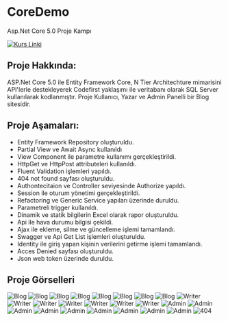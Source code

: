 # CoreDemo
Asp.Net Core 5.0 Proje Kampı 

[![Kurs Linki](https://img.shields.io/badge/Kurs%20Linki%20-izlemek%20için%20tıklayın-purple)](https://www.youtube.com/playlist?list=PLKnjBHu2xXNNkinaVhPqPZG0ubaLN63ci)

## Proje Hakkında: 
ASP.Net Core 5.0 ile Entity Framework Core, N Tier Architechture mimarisini API'lerle destekleyerek Codefirst yaklaşımı ile veritabanı olarak SQL Server kullanılarak kodlanmıştır.
Proje Kullanıcı, Yazar ve Admin Panelli bir Blog sitesidir.

## Proje Aşamaları:
* Entity Framework Repository oluşturuldu.
* Partial View ve Await Async kullanıldı
* View Component ile parametre kullanımı gerçekleştirildi.
* HttpGet ve HttpPost attributeleri kullanıldı.
* Fluent Validation işlemleri yapıldı.
* 404 not found sayfası oluşturuldu.
* Authontecitaion ve Controller seviyesinde Authorize yapıldı.
* Session ile oturum yönetimi gerçekleştirildi.
* Refactoring ve Generic Service yapıları üzerinde duruldu.
* Parametreli trigger kullanıldı.
* Dinamik ve statik bilgilerin Excel olarak rapor oluşturuldu.
* Api ile hava durumu bilgisi çekildi.
* Ajax ile ekleme, silme ve güncelleme işlemi tamamlandı.
* Swagger ve Api Get List işlemleri oluşturuldu.
* Identity ile giriş yapan kişinin verilerini getirme işlemi tamamlandı.
* Acces Denied sayfası oluşturuldu.
* Json web token üzerinde duruldu.

## Proje Görselleri
![Blog](https://github.com/senaboyuktas/CoreDemo/blob/master/Proje/1.jpg)
![Blog](https://github.com/senaboyuktas/CoreDemo/blob/master/Proje/2.jpg)
![Blog](https://github.com/senaboyuktas/CoreDemo/blob/master/Proje/3.2.jpg)
![Blog](https://github.com/senaboyuktas/CoreDemo/blob/master/Proje/3.jpg)
![Blog](https://github.com/senaboyuktas/CoreDemo/blob/master/Proje/3.1.jpg)
![Blog](https://github.com/senaboyuktas/CoreDemo/blob/master/Proje/4.jpg)
![Blog](https://github.com/senaboyuktas/CoreDemo/blob/master/Proje/5.jpg)
![Blog](https://github.com/senaboyuktas/CoreDemo/blob/master/Proje/6.jpg)
![Writer](https://github.com/senaboyuktas/CoreDemo/blob/master/Proje/7.jpg)
![Writer](https://github.com/senaboyuktas/CoreDemo/blob/master/Proje/8.jpg)
![Writer](https://github.com/senaboyuktas/CoreDemo/blob/master/Proje/9.jpg)
![Writer](https://github.com/senaboyuktas/CoreDemo/blob/master/Proje/10.jpg)
![Writer](https://github.com/senaboyuktas/CoreDemo/blob/master/Proje/11.jpg)
![Writer](https://github.com/senaboyuktas/CoreDemo/blob/master/Proje/12.jpg)
![Writer](https://github.com/senaboyuktas/CoreDemo/blob/master/Proje/13.jpg)
![Admin](https://github.com/senaboyuktas/CoreDemo/blob/master/Proje/14.jpg)
![Admin](https://github.com/senaboyuktas/CoreDemo/blob/master/Proje/15.jpg)
![Admin](https://github.com/senaboyuktas/CoreDemo/blob/master/Proje/16.jpg)
![Admin](https://github.com/senaboyuktas/CoreDemo/blob/master/Proje/17.jpg)
![Admin](https://github.com/senaboyuktas/CoreDemo/blob/master/Proje/18.jpg)
![Admin](https://github.com/senaboyuktas/CoreDemo/blob/master/Proje/19.jpg)
![Admin](https://github.com/senaboyuktas/CoreDemo/blob/master/Proje/20.jpg)
![Admin](https://github.com/senaboyuktas/CoreDemo/blob/master/Proje/23.jpg)
![Admin](https://github.com/senaboyuktas/CoreDemo/blob/master/Proje/21.jpg)
![404](https://github.com/senaboyuktas/CoreDemo/blob/master/Proje/22.jpg)

